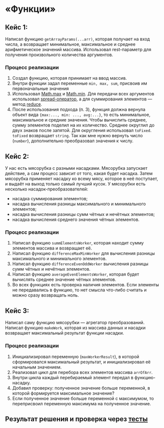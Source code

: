 # «Функции»  

## Кейс 1:
Написал функцию `getArrayParams(...arr)`, которая получает на вход числа, а возвращает минимальное, максимальное и среднее арифметическое значений массива. Использовал rest-параметр для получения произвольного количества аргументов.

### Процесс реализации
1. Создал функцию, которая принимает на ввод массив.
2. Внутри функции задал переменные `min, max, sum`, присвоив им первоначальные значения
3. Использовал [Math.max](https://developer.mozilla.org/ru/docs/Web/JavaScript/Reference/Global_Objects/Math/max) и [Math.min](https://developer.mozilla.org/ru/docs/Web/JavaScript/Reference/Global_Objects/Math/min). Для передачи всех аргументов использовал [spread-оператор](https://developer.mozilla.org/en-US/docs/Web/JavaScript/Reference/Operators/Spread_syntax), а для суммирования элементов — метод [reduce](https://developer.mozilla.org/ru/docs/Web/JavaScript/Reference/Global_Objects/Array/Reduce).
4. После использования подхода (п. 3), функция должна вернула объект вида `{max:..., min: ..., avg:...}`, то есть минимальное, максимальное и средние значения. Чтобы вычислить среднее, сумму элементов поделил на их количество. Среднее округлил до двух знаков после запятой. Для округления использовал `toFixed`. `toFixed` возвращает `string`. Так как мне нужно вернуть число (`number`), дополнительно преобразовал значения к числу.

## Кейс 2:
У нас есть мясорубка с разными насадками. Мясорубка запускает действие, а сам процесс зависит от того, какая будет насадка. Затем мясорубка применяет насадку ко всему мясу, которое в неё поступает, и выдаёт на выход только самый лучший кусок. 
У мясорубки есть несколько насадок-преобразователей:
* насадка суммирования элементов;
* насадка вычисления разницы максимального и минимального элементов;
* насадка вычисления разницы сумм чётных и нечётных элементов;
* насадка вычисления среднего значения чётных элементов.

### Процесс реализации
1. Написал функцию `summElementsWorker`, которая находит сумму элементов массива и возвращает её. 
2. Написал функцию `differenceMaxMinWorker` для вычисления разницы максимального и минимального элементов.
3. Написал функцию `differenceEvenOddWorker` вычисления разницы сумм чётных и нечётных элементов.
4. Написал функцию `averageEvenElementsWorker`, которая будет вычислять среднее значение чётных элементов.
5. Во всех функциях есть проверка наличия элементов. Если элементы не передавались в функцию, то нет смысла что-либо считать и можно сразу возвращать ноль.

## Кейс 3:
Написал саму функцию мясорубки — агрегатор преобразований. Написал функцию `makeWork`, которая из массива данных и насадки возвращает максимальный результат функции насадки.

### Процесс реализации
1. Инициализировал переменную (`maxWorkerResult`), в которой сформировался максимальный результат, и инициализировал её начальным значением. 
2. Реализовал цикл для перебора всех элементов массива `arrOfArr`.
4. Внутри цикла каждый перебираемый элемент передал в функцию-насадку. 
5. Добавил проверку: полученное значение больше переменной, в которой формируется максимальное значение?
6. Если полученное значение больше переменной с максимумом, то переприсвоил переменную максимума на полученное значение.


## Результат решения и проверка через [тесты](https://maximbestintheworld.github.io/bjs-2-homeworks/2.functions/)
